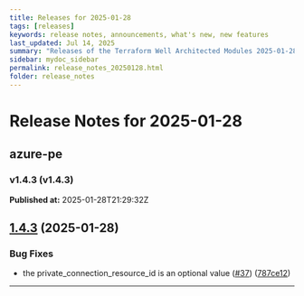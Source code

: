 ```yaml
---
title: Releases for 2025-01-28
tags: [releases]
keywords: release notes, announcements, what's new, new features
last_updated: Jul 14, 2025
summary: "Releases of the Terraform Well Architected Modules 2025-01-28"
sidebar: mydoc_sidebar
permalink: release_notes_20250128.html
folder: release_notes
---
```


# Release Notes for 2025-01-28

## azure-pe
### v1.4.3 (v1.4.3)
**Published at:** 2025-01-28T21:29:32Z

## [1.4.3](https://github.com/CloudNationHQ/terraform-azure-pe/compare/v1.4.2...v1.4.3) (2025-01-28)


### Bug Fixes

* the private_connection_resource_id  is an optional value ([#37](https://github.com/CloudNationHQ/terraform-azure-pe/issues/37)) ([787ce12](https://github.com/CloudNationHQ/terraform-azure-pe/commit/787ce12bd7a526712ad0c0b57990ed5ae211d27f))

---

